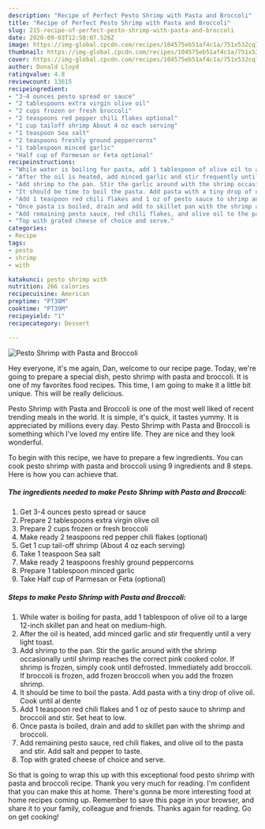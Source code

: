 ```yaml
---
description: "Recipe of Perfect Pesto Shrimp with Pasta and Broccoli"
title: "Recipe of Perfect Pesto Shrimp with Pasta and Broccoli"
slug: 215-recipe-of-perfect-pesto-shrimp-with-pasta-and-broccoli
date: 2020-09-03T12:50:07.526Z
image: https://img-global.cpcdn.com/recipes/104575eb51af4c1a/751x532cq70/pesto-shrimp-with-pasta-and-broccoli-recipe-main-photo.jpg
thumbnail: https://img-global.cpcdn.com/recipes/104575eb51af4c1a/751x532cq70/pesto-shrimp-with-pasta-and-broccoli-recipe-main-photo.jpg
cover: https://img-global.cpcdn.com/recipes/104575eb51af4c1a/751x532cq70/pesto-shrimp-with-pasta-and-broccoli-recipe-main-photo.jpg
author: Donald Lloyd
ratingvalue: 4.8
reviewcount: 13615
recipeingredient:
- "3-4 ounces pesto spread or sauce"
- "2 tablespoons extra virgin olive oil"
- "2 cups frozen or fresh broccoli"
- "2 teaspoons red pepper chili flakes optional"
- "1 cup tailoff shrimp About 4 oz each serving"
- "1 teaspoon Sea salt"
- "2 teaspoons freshly ground peppercorns"
- "1 tablespoon minced garlic"
- "Half cup of Parmesan or Feta optional"
recipeinstructions:
- "While water is boiling for pasta, add 1 tablespoon of olive oil to a large 12-inch skillet pan and heat on medium-high."
- "After the oil is heated, add minced garlic and stir frequently until a very light toast."
- "Add shrimp to the pan. Stir the garlic around with the shrimp occasionally until shrimp reaches the correct pink cooked color. If shrimp is frozen, simply cook until defrosted. Immediately add broccoli. If broccoli is frozen, add frozen broccoli when you add the frozen shrimp."
- "It should be time to boil the pasta. Add pasta with a tiny drop of olive oil. Cook until al dente"
- "Add 1 teaspoon red chili flakes and 1 oz of pesto sauce to shrimp and broccoli and stir. Set heat to low."
- "Once pasta is boiled, drain and add to skillet pan with the shrimp and broccoli."
- "Add remaining pesto sauce, red chili flakes, and olive oil to the pasta and stir. Add salt and pepper to taste."
- "Top with grated cheese of choice and serve."
categories:
- Recipe
tags:
- pesto
- shrimp
- with

katakunci: pesto shrimp with 
nutrition: 266 calories
recipecuisine: American
preptime: "PT38M"
cooktime: "PT39M"
recipeyield: "1"
recipecategory: Dessert

---
```



![Pesto Shrimp with Pasta and Broccoli](https://img-global.cpcdn.com/recipes/104575eb51af4c1a/751x532cq70/pesto-shrimp-with-pasta-and-broccoli-recipe-main-photo.jpg)

Hey everyone, it's me again, Dan, welcome to our recipe page. Today, we're going to prepare a special dish, pesto shrimp with pasta and broccoli. It is one of my favorites food recipes. This time, I am going to make it a little bit unique. This will be really delicious.



Pesto Shrimp with Pasta and Broccoli is one of the most well liked of recent trending meals in the world. It is simple, it's quick, it tastes yummy. It is appreciated by millions every day. Pesto Shrimp with Pasta and Broccoli is something which I've loved my entire life. They are nice and they look wonderful.


To begin with this recipe, we have to prepare a few ingredients. You can cook pesto shrimp with pasta and broccoli using 9 ingredients and 8 steps. Here is how you can achieve that.

<!--inarticleads1-->

##### The ingredients needed to make Pesto Shrimp with Pasta and Broccoli:

1. Get 3-4 ounces pesto spread or sauce
1. Prepare 2 tablespoons extra virgin olive oil
1. Prepare 2 cups frozen or fresh broccoli
1. Make ready 2 teaspoons red pepper chili flakes (optional)
1. Get 1 cup tail-off shrimp (About 4 oz each serving)
1. Take 1 teaspoon Sea salt
1. Make ready 2 teaspoons freshly ground peppercorns
1. Prepare 1 tablespoon minced garlic
1. Take Half cup of Parmesan or Feta (optional)




<!--inarticleads2-->

##### Steps to make Pesto Shrimp with Pasta and Broccoli:

1. While water is boiling for pasta, add 1 tablespoon of olive oil to a large 12-inch skillet pan and heat on medium-high.
1. After the oil is heated, add minced garlic and stir frequently until a very light toast.
1. Add shrimp to the pan. Stir the garlic around with the shrimp occasionally until shrimp reaches the correct pink cooked color. If shrimp is frozen, simply cook until defrosted. Immediately add broccoli. If broccoli is frozen, add frozen broccoli when you add the frozen shrimp.
1. It should be time to boil the pasta. Add pasta with a tiny drop of olive oil. Cook until al dente
1. Add 1 teaspoon red chili flakes and 1 oz of pesto sauce to shrimp and broccoli and stir. Set heat to low.
1. Once pasta is boiled, drain and add to skillet pan with the shrimp and broccoli.
1. Add remaining pesto sauce, red chili flakes, and olive oil to the pasta and stir. Add salt and pepper to taste.
1. Top with grated cheese of choice and serve.




So that is going to wrap this up with this exceptional food pesto shrimp with pasta and broccoli recipe. Thank you very much for reading. I'm confident that you can make this at home. There's gonna be more interesting food at home recipes coming up. Remember to save this page in your browser, and share it to your family, colleague and friends. Thanks again for reading. Go on get cooking!
